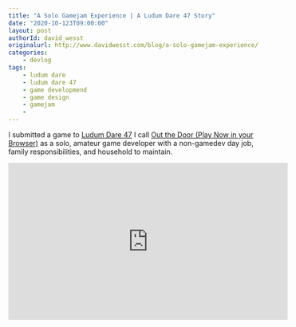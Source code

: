 ```yaml
---
title: "A Solo Gamejam Experience | A Ludum Dare 47 Story"
date: "2020-10-123T09:00:00"
layout: post
authorId: david_wesst
originalurl: http://www.davidwesst.com/blog/a-solo-gamejam-experience/
categories:
    - devlog
tags:
    - ludum dare
    - ludum dare 47
    - game developmend    
    - game design
    - gamejam
    - 
---
```


I submitted a game to [Ludum Dare 47](https://ldjam.com/events/ludum-dare/47/out-the-door) I call [Out the Door (Play Now in your Browser)](https://davidwesst.itch.io/out-the-door) as a solo, amateur game developer with a non-gamedev day job, family responsibilities, and household to maintain. 

<!-- more -->

<iframe width="560" height="315" src="https://www.youtube.com/embed/AFnGMS24qvg" frameborder="0" allow="accelerometer; autoplay; clipboard-write; encrypted-media; gyroscope; picture-in-picture" allowfullscreen></iframe>

